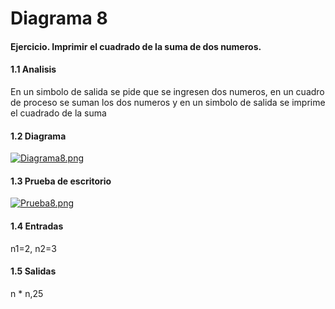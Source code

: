 # Diagrama 8
#### Ejercicio. Imprimir el cuadrado de la suma de dos numeros.
#### 1.1 Analisis
En un simbolo de salida se pide que se ingresen dos numeros, en un cuadro de proceso se suman los dos numeros y en un simbolo de salida se imprime el cuadrado de la suma
#### 1.2 Diagrama
[![Diagrama8.png](https://i.postimg.cc/FsMWJMbN/Diagrama8.png)](https://postimg.cc/zVkSsPPc)
#### 1.3 Prueba de escritorio
[![Prueba8.png](https://i.postimg.cc/DZ0dN6Qx/Prueba8.png)](https://postimg.cc/hzFdz95m)
#### 1.4 Entradas
n1=2, n2=3
#### 1.5 Salidas
n * n,25
